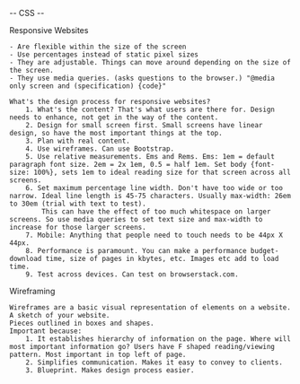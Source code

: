 -- CSS --


Responsive Websites

    - Are flexible within the size of the screen
    - Use percentages instead of static pixel sizes
    - They are adjustable. Things can move around depending on the size of the screen.
    - They use media queries. (asks questions to the browser.) "@media only screen and (specification) {code}"

    What's the design process for responsive websites?
        1. What's the content? That's what users are there for. Design needs to enhance, not get in the way of the content.
        2. Design for small screen first. Small screens have linear design, so have the most important things at the top.
        3. Plan with real content.
        4. Use wireframes. Can use Bootstrap.
        5. Use relative measurements. Ems and Rems. Ems: 1em = default paragraph font size. 2em = 2x 1em, 0.5 = half 1em. Set body {font-size: 100%}, sets 1em to ideal reading size for that screen across all screens.
        6. Set maximum percentage line width. Don't have too wide or too narrow. Ideal line length is 45-75 characters. Usually max-width: 26em to 30em (trial with text to test).
            This can have the effect of too much whitespace on larger screens. So use media queries to set text size and max-width to increase for those larger screens. 
        7. Mobile: Anything that people need to touch needs to be 44px X 44px.
        8. Performance is paramount. You can make a performance budget- download time, size of pages in kbytes, etc. Images etc add to load time.
        9. Test across devices. Can test on browserstack.com.
        

Wireframing

    Wireframes are a basic visual representation of elements on a website. A sketch of your website.
    Pieces outlined in boxes and shapes. 
    Important because:
        1. It establishes hierarchy of information on the page. Where will most important information go? Users have F shaped reading/viewing pattern. Most important in top left of page.
        2. Simplifies communication. Makes it easy to convey to clients.
        3. Blueprint. Makes design process easier.